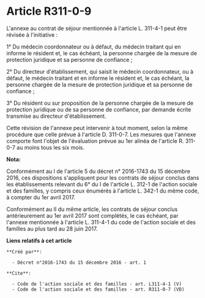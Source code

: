 # Article R311-0-9

L'annexe au contrat de séjour mentionnée à l'article L. 311-4-1 peut être révisée à l'initiative : 

1° Du médecin coordonnateur ou à défaut, du médecin traitant qui en informe le résident et, le cas échéant, la personne
chargée de la mesure de protection juridique et sa personne de confiance ; 

2° Du directeur d'établissement, qui saisit le médecin coordonnateur, ou à défaut, le médecin traitant et en informe le
résident et, le cas échéant, la personne chargée de la mesure de protection juridique et sa personne de confiance ; 

3° Du résident ou sur proposition de la personne chargée de la mesure de protection juridique ou de sa personne de confiance,
par demande écrite transmise au directeur d'établissement. 

Cette révision de l'annexe peut intervenir à tout moment, selon la même procédure que celle prévue à l'article D. 311-0-7.
Les mesures que l'annexe comporte font l'objet de l'évaluation prévue au 1er alinéa de l'article R. 311-0-7 au moins tous les
six mois.

**Nota:**

Conformément au I de l'article 5 du décret n° 2016-1743 du 15 décembre 2016, ces dispositions s'appliquent pour les contrats
de séjour conclus dans les établissements relevant du 6° du I de l'article L. 312-1 de l'action sociale et des familles, y
compris ceux énumérés à l'article L. 342-1 du même code, à compter du 1er avril 2017.

Conformément au II du même article, les contrats de séjour conclus antérieurement au 1er avril 2017 sont complétés, le cas
échéant, par l'annexe mentionnée à l'article L. 311-4-1 du code de l'action sociale et des familles au plus tard au 28 juin
2017.

**Liens relatifs à cet article**

	**Créé par**:

	  - Décret n°2016-1743 du 15 décembre 2016 - art. 1

	**Cite**:

	  - Code de l'action sociale et des familles - art. L311-4-1 (V)
	  - Code de l'action sociale et des familles - art. R311-0-7 (VD)
